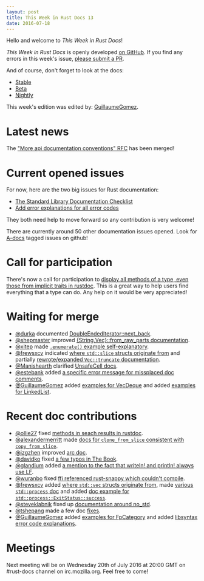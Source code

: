 ```yaml
---
layout: post
title: This Week in Rust Docs 13
date: 2016-07-18
---
```


Hello and welcome to *This Week in Rust Docs*!

*This Week in Rust Docs* is openly developed [on GitHub](https://github.com/GuillaumeGomez/this-week-in-rust-docs).
If you find any errors in this week's issue, [please submit a PR](https://github.com/GuillaumeGomez/this-week-in-rust-docs/pulls).

And of course, don't forget to look at the docs:

* [Stable](https://doc.rust-lang.org/)
* [Beta](http://doc.rust-lang.org/beta/)
* [Nightly](http://doc.rust-lang.org/nightly/)

This week's edition was edited by: [GuillaumeGomez](https://github.com/GuillaumeGomez).

# Latest news

The ["More api documentation conventions" RFC](https://github.com/rust-lang/rfcs/pull/1574) has been merged!

# Current opened issues

For now, here are the two big issues for Rust documentation:

* [The Standard Library Documentation Checklist](https://github.com/rust-lang/rust/issues/29329)
* [Add error explanations for all error codes](https://github.com/rust-lang/rust/issues/32777)

They both need help to move forward so any contribution is very welcome!

There are currently around 50 other documentation issues opened. Look for [A-docs](https://github.com/rust-lang/rust/issues?q=is%3Aopen+is%3Aissue+label%3AA-docs) tagged issues on github!

# Call for participation

There's now a call for participation to [display all methods of a type, even those from implicit traits in rustdoc](https://github.com/rust-lang/rust/issues/33772). This is a great way to help users find everything that a type can do. Any help on it would be very appreciated!

# Waiting for merge

* [@durka](https://github.com/durka) documented [DoubleEndedIterator::next_back](https://github.com/rust-lang/rust/pull/34732).
* [@shepmaster](https://github.com/shepmaster) improved [{String,Vec}::from_raw_parts documentation](https://github.com/rust-lang/rust/pull/34884).
* [@xitep](https://github.com/xitep) made [`.enumerate()` example self-explanatory](https://github.com/rust-lang/rust/pull/34880).
* [@frewsxcv](https://github.com/frewsxcv) indicated [where `std::slice` structs originate from](https://github.com/rust-lang/rust/pull/34875) and partially [rewrote/expanded `Vec::truncate` documentation](https://github.com/rust-lang/rust/pull/34853).
* [@Manishearth](https://github.com/Manishearth) clarified [UnsafeCell docs](https://github.com/rust-lang/rust/pull/34520).
* [@estebank](https://github.com/estebank) added [a specific error message for missplaced doc comments](https://github.com/rust-lang/rust/pull/33922).
* [@GuillaumeGomez](https://github.com/GuillaumeGomez) added [examples for VecDeque](https://github.com/rust-lang/rust/pull/34855) and added [examples for LinkedList](https://github.com/rust-lang/rust/pull/34854).

# Recent doc contributions

* [@ollie27](https://github.com/ollie27) fixed [methods in seach results in rustdoc](https://github.com/rust-lang/rust/pull/34752).
* [@alexandermerritt](https://github.com/alexandermerritt) made [docs for `clone_from_slice` consistent with `copy_from_slice`](https://github.com/rust-lang/rust/pull/34745).
* [@izgzhen](https://github.com/izgzhen) improved [arc doc](https://github.com/rust-lang/rust/pull/34733).
* [@davidko](https://github.com/davidko) fixed [a few typos in The Book](https://github.com/rust-lang/rust/pull/34770).
* [@glandium](https://github.com/glandium) added [a mention to the fact that writeln! and println! always use LF](https://github.com/rust-lang/rust/pull/34777).
* [@wuranbo](https://github.com/wuranbo) fixed [ffi referenced rust-snappy which couldn't compile](https://github.com/rust-lang/rust/pull/34799).
* [@frewsxcv](https://github.com/frewsxcv) added [where `std::vec` structs originate from](https://github.com/rust-lang/rust/pull/34818), made [various `std::process` doc](https://github.com/rust-lang/rust/pull/34737) and added [doc example for `std::process::ExitStatus::success`](https://github.com/rust-lang/rust/pull/34794).
* [@steveklabnik](https://github.com/steveklabnik) fixed up [documentation around no_std](https://github.com/rust-lang/rust/pull/34838).
* [@tshepang](https://github.com/tshepang) made a few doc [fixes](https://github.com/rust-lang/rust/pulls?utf8=%E2%9C%93&q=is%3Apr%20is%3Aclosed%2034849%2034848).
* [@GuillaumeGomez](https://github.com/GuillaumeGomez) added [examples for FpCategory](https://github.com/rust-lang/rust/pull/34804) and added [libsyntax error code explanations](https://github.com/rust-lang/rust/pull/34637).

# Meetings

Next meeting will be on Wednesday 20th of July 2016 at 20:00 GMT on #rust-docs channel on irc.mozilla.org. Feel free to come!
